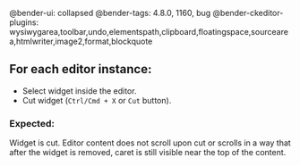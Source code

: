 @bender-ui: collapsed
@bender-tags: 4.8.0, 1160, bug
@bender-ckeditor-plugins: wysiwygarea,toolbar,undo,elementspath,clipboard,floatingspace,sourcearea,htmlwriter,image2,format,blockquote

## For each editor instance:

 * Select widget inside the editor.
 * Cut widget (`Ctrl/Cmd + X` or `Cut` button).

### Expected:

Widget is cut. Editor content does not scroll upon cut or scrolls in a way that after the widget is removed, caret is still visible near the top of the content.


